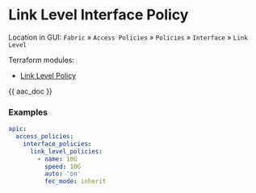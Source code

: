 # Link Level Interface Policy

Location in GUI:
`Fabric` » `Access Policies` » `Policies` » `Interface` » `Link Level`

Terraform modules:

* [Link Level Policy](https://github.com/netascode/terraform-aci-link-level-policy)

{{ aac_doc }}
### Examples

```yaml
apic:
  access_policies:
    interface_policies:
      link_level_policies:
        - name: 10G
          speed: 10G
          auto: 'on'
          fec_mode: inherit
```
